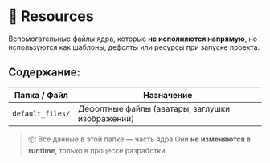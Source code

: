 # 📁 Resources

Вспомогательные файлы ядра, которые **не исполняются напрямую**, но используются как шаблоны, дефолты или ресурсы при запуске проекта.

## Содержание:

| Папка / Файл | Назначение |
|--------------|------------|
| `default_files/` | Дефолтные файлы (аватары, заглушки изображений) |

> 📦 Все данные в этой папке — часть ядра
> Они **не изменяются в runtime**, только в процессе разработки

